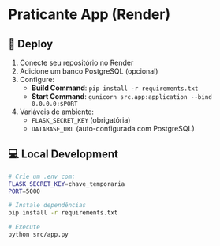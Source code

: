 # Praticante App (Render)

## 🚀 Deploy
1. Conecte seu repositório no Render
2. Adicione um banco PostgreSQL (opcional)
3. Configure:
   - **Build Command**: `pip install -r requirements.txt`
   - **Start Command**: `gunicorn src.app:application --bind 0.0.0.0:$PORT`
4. Variáveis de ambiente:
   - `FLASK_SECRET_KEY` (obrigatória)
   - `DATABASE_URL` (auto-configurada com PostgreSQL)

## 💻 Local Development
```bash
# Crie um .env com:
FLASK_SECRET_KEY=chave_temporaria
PORT=5000

# Instale dependências
pip install -r requirements.txt

# Execute
python src/app.py
